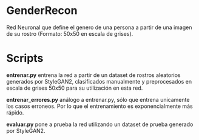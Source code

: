 # GenderRecon
Red Neuronal que define el genero de una persona a partir de una imagen de su rostro (Formato: 50x50 en escala de grises).

# Scripts
**entrenar.py** entrena la red a partir de un dataset de rostros aleatorios generados por StyleGAN2, clasificados manualmente y preprocesados en escala de grises 50x50 para su utilización en esta red.

**entrenar_errores.py** análogo a entrenar.py, sólo que entrena unicamente los casos erroneos. Por lo que el entrenamiento es exponencialmente más rápido.

**evaluar.py** pone a prueba la red utilizando un dataset de prueba generado por StyleGAN2.
